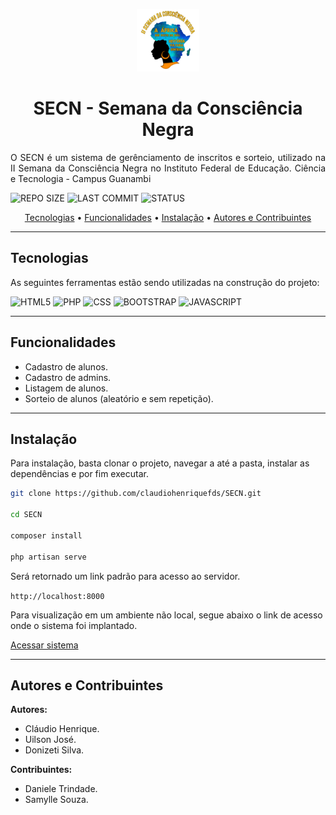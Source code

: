 <p align="center" id="sobre"><img src="./public/img/logo.png" width="100px"></p>

<h1 align="center">SECN - Semana da Consciência Negra</h1>

<p align="justify">O SECN é um sistema de gerênciamento de inscritos e sorteio, utilizado na II Semana da Consciência Negra no Instituto Federal de Educação. Ciência e Tecnologia - Campus Guanambi</p>

![REPO SIZE](https://img.shields.io/github/repo-size/claudiohenriquefds/secn?color=ffc107&label=Repo%20Size&style=flat-square&labelColor=0D1117)
![LAST COMMIT](https://img.shields.io/github/last-commit/claudiohenriquefds/secn?color=ffc107&label=Last%20Commit&style=flat-square&labelColor=0D1117)
![STATUS](https://img.shields.io/badge/Concluded-ffc107?style=flat-square&label=Status&Color=white&labelColor=0D1117)

<p align="center">
  <a href="#technologies">Tecnologias</a> •
  <a href="#functionalities">Funcionalidades</a> •
  <a href="#installation">Instalação</a> •
  <a href="#authors">Autores e Contribuintes</a>
</p>

----
<h2 id="technologies">Tecnologias</h2>

As seguintes ferramentas estão sendo utilizadas na construção do projeto:

![HTML5](https://img.shields.io/badge/html%205-0D1117?style=for-the-badge&logo=html5&logoColor=white&labelColor=ffc107)
![PHP](https://img.shields.io/badge/PHP%20-0D1117?style=for-the-badge&logo=php&logoColor=white&labelColor=ffc107)
![CSS](https://img.shields.io/badge/css%203-0D1117?style=for-the-badge&logo=css3&logoColor=white&labelColor=ffc107)
![BOOTSTRAP](https://img.shields.io/badge/bootstrap%20-0D1117?style=for-the-badge&logo=bootstrap&logoColor=white&labelColor=ffc107)
![JAVASCRIPT](https://img.shields.io/badge/javascript%20-0D1117?style=for-the-badge&logo=javascript&logoColor=white&labelColor=ffc107)

----
<h2 id="functionalities">Funcionalidades</h2>

* Cadastro de alunos.<br>
* Cadastro de admins.<br>
* Listagem de alunos.<br>
* Sorteio de alunos (aleatório e sem repetição).<br>
 
----
<h2 id="installation">Instalação</h2>

Para instalação, basta clonar o projeto, navegar a até a pasta, instalar as dependências e por fim executar.

```bash
git clone https://github.com/claudiohenriquefds/SECN.git

cd SECN

composer install

php artisan serve
```

Será retornado um link padrão para acesso ao servidor.

`http://localhost:8000`

Para visualização em um ambiente não local, segue abaixo o link de acesso onde o sistema foi implantado.

[Acessar sistema](https://secn.herokuapp.com)

-----
<h2 id="authors">Autores e Contribuintes</h2>

**Autores:**

- Cláudio Henrique.
- Uilson José.
- Donizeti Silva.

**Contribuintes:**

- Daniele Trindade.
- Samylle Souza.

